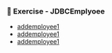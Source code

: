 ### 📝 Exercise - JDBCEmplyoee
- [addemployee1](https://github.com/Adhyashetty-bit/1workedexample/blob/main/8c_JDBCEmplyoee/Addemployee(1).png)
- [addemployee1](https://github.com/Adhyashetty-bit/1workedexample/blob/main/8c_JDBCEmplyoee/Addemployee(2).png)
- [addemployee1](https://github.com/Adhyashetty-bit/1workedexample/blob/main/8c_JDBCEmplyoee/Addemployee(3).png)

